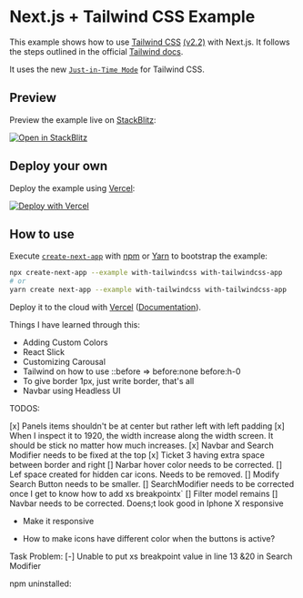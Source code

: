 # Next.js + Tailwind CSS Example

This example shows how to use [Tailwind CSS](https://tailwindcss.com/) [(v2.2)](https://blog.tailwindcss.com/tailwindcss-2-2) with Next.js. It follows the steps outlined in the official [Tailwind docs](https://tailwindcss.com/docs/guides/nextjs).

It uses the new [`Just-in-Time Mode`](https://tailwindcss.com/docs/just-in-time-mode) for Tailwind CSS.

## Preview

Preview the example live on [StackBlitz](http://stackblitz.com/):

[![Open in StackBlitz](https://developer.stackblitz.com/img/open_in_stackblitz.svg)](https://stackblitz.com/github/vercel/next.js/tree/canary/examples/with-tailwindcss)

## Deploy your own

Deploy the example using [Vercel](https://vercel.com?utm_source=github&utm_medium=readme&utm_campaign=next-example):

[![Deploy with Vercel](https://vercel.com/button)](https://vercel.com/new/git/external?repository-url=https://github.com/vercel/next.js/tree/canary/examples/with-tailwindcss&project-name=with-tailwindcss&repository-name=with-tailwindcss)

## How to use

Execute [`create-next-app`](https://github.com/vercel/next.js/tree/canary/packages/create-next-app) with [npm](https://docs.npmjs.com/cli/init) or [Yarn](https://yarnpkg.com/lang/en/docs/cli/create/) to bootstrap the example:

```bash
npx create-next-app --example with-tailwindcss with-tailwindcss-app
# or
yarn create next-app --example with-tailwindcss with-tailwindcss-app
```

Deploy it to the cloud with [Vercel](https://vercel.com/new?utm_source=github&utm_medium=readme&utm_campaign=next-example) ([Documentation](https://nextjs.org/docs/deployment)).

Things I have learned through this:

- Adding Custom Colors
- React Slick
- Customizing Carousal
- Tailwind on how to use ::before => before:none before:h-0
- To give border 1px, just write border, that's all
- Navbar using Headless UI

TODOS:

[x] Panels items shouldn't be at center but rather left with left padding
[x] When I inspect it to 1920, the width increase along the width screen. It should be stick no matter how much increases.
[x] Navbar and Search Modifier needs to be fixed at the top
[x] Ticket 3 having extra space between border and right
[] Narbar hover color needs to be corrected.
[] Lef space created for hidden car icons. Needs to be removed.
[] Modify Search Button needs to be smaller.
[] SearchModifier needs to be corrected once I get to know how to add xs breakpointx`
[] Filter model remains
[] Navbar needs to be corrected. Doens;t look good in Iphone X responsive

- Make it responsive
- How to make icons have different color when the buttons is active?

  <!-- npm i @material-ui/icons -->
  <!-- npm i @material-ui/core -->

Task Problem:
[-] Unable to put xs breakpoint value in line 13 &20 in Search Modifier

npm uninstalled:

<!-- npm install react-slick -->
<!-- npm install slick-carousal -->
